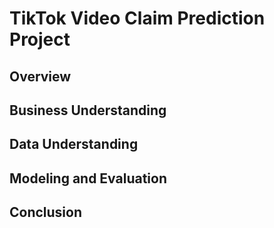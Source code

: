# TikTok Video Claim Prediction Project

## Overview

## Business Understanding

## Data Understanding

## Modeling and Evaluation

## Conclusion

